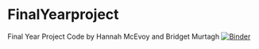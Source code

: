 # FinalYearproject
Final Year Project Code by Hannah McEvoy and Bridget Murtagh
[![Binder](https://mybinder.org/badge_logo.svg)](https://mybinder.org/v2/gh/hannahmcevoy/FinalYearproject/HEAD)
